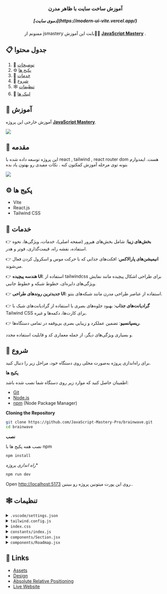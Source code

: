 <div align="center">
  

  <h3 align="center">آموزش ساخت سایت با ظاهر مدرن</h3>
  <h5 align="center">[دموی سایت](https://modern-ui-vite.vercel.app/)</h5>

   <div align="center">
     ممنونم از jsmastery بابت این آموزش🙏🌹 <a href="https://www.youtube.com/@javascriptmastery/videos" target="_blank"><b>JavaScript Mastery</b></a> .
    </div>
</div>

## 📋 <a name="table">جدول محتوا</a>

1. 🤖 [توضیحات](#introduction)
2. ⚙️ [پکیج ها](#tech-stack)
3. 🔋 [خدمات](#features)
4. 🤸 [شروع](#quick-start)
5. 🕸️ [تنظیمات](#snippets)
6. 🔗 [لینک ها](#links)


## 🚨 آموزش

آموزش خارجی این پروژه <a href="https://www.youtube.com/@javascriptmastery/videos" target="_blank"><b>JavaScript Mastery</b></a>.



<a href="https://youtu.be/B91wc5dCEBA" target="_blank"><img src="https://github.com/sujatagunale/EasyRead/assets/151519281/1736fca5-a031-4854-8c09-bc110e3bc16d" /></a>

## <a name="introduction">🤖 مقدمه</a>
این پروژه توسعه داده شده با react , tailwind , react router dom هست. ایمدوارم بتونه توی مرحله آموزش کمکتون کنه . نکات مفیدی رو بهتون یاد بده

<a href="https://discord.com/invite/n6EdbFJ" target="_blank"><img src="https://github.com/sujatagunale/EasyRead/assets/151519281/618f4872-1e10-42da-8213-1d69e486d02e" /></a>

## <a name="tech-stack">⚙️ پکیج ها</a>

- Vite
- React.js
- Tailwind CSS

## <a name="features">🔋 خدمات</a>

👉 **بخش‌های زیبا**: شامل بخش‌های هیرور (صفحه اصلی)، خدمات، ویژگی‌ها، نحوه استفاده، نقشه راه، قیمت‌گذاری، فوتر و هدر.

👉 **انیمیشن‌های پارالاکس**: افکت‌های جذابی که با حرکت موس و اسکرول کردن فعال می‌شوند.

👉 **هندسه پیچیده UI**: استفاده از tailwindcss برای طراحی اشکال پیچیده مانند نمایش ویژگی‌های دایره‌ای، خطوط شبکه و خطوط جانبی.

👉 **جدیدترین روندهای طراحی UI**: استفاده از عناصر طراحی مدرن مانند شبکه‌های بنتو.

👉 **گرادیانت‌های جذاب**: بهبود جلوه‌های بصری با استفاده از گرادیانت‌های شیک با Tailwind CSS برای کارت‌ها، دکمه‌ها و غیره.

👉 **ریسپانسیو**: تضمین عملکرد و زیبایی بصری بی‌وقفه در تمامی دستگاه‌ها.

و بسیاری ویژگی‌های دیگر، از جمله معماری کد و قابلیت استفاده مجدد.

## <a name="quick-start">🤸 شروع</a>

برای راه‌اندازی پروژه به‌صورت محلی روی دستگاه خود، مراحل زیر را دنبال کنید.


**پکیج ها**

اطمینان حاصل کنید که موارد زیر روی دستگاه شما نصب شده باشد:



- [Git](https://git-scm.com/)
- [Node.js](https://nodejs.org/en)
- [npm](https://www.npmjs.com/) (Node Package Manager)

**Cloning the Repository**

```bash
git clone https://github.com/JavaScript-Mastery-Pro/brainwave.git
cd brainwave
```

**نصب**

نصب همه پکیج ها با npm
```bash
npm install
```

*راه اندازی پروژه**

```bash
npm run dev
```

Open [http://localhost:5173](http://localhost:5173) روی این پورت میتونین پروژه رو ببینین..

## <a name="snippets">🕸️ تنظیمات</a>

<details>
<summary><code>.vscode/settings.json</code></summary>

```json
{
  "editor.defaultFormatter": "esbenp.prettier-vscode",
  "editor.formatOnSave": true,
  "editor.codeActionsOnSave": {
    "source.fixAll.eslint": "explicit",
    "source.addMissingImports": "explicit"
  },
  "prettier.tabWidth": 2,
  "prettier.useTabs": false,
  "prettier.semi": true,
  "prettier.singleQuote": false,
  "prettier.jsxSingleQuote": false,
  "prettier.trailingComma": "es5",
  "prettier.arrowParens": "always",
  "[javascriptreact]": {
    "editor.defaultFormatter": "esbenp.prettier-vscode"
  },
  "[css]": {
    "editor.defaultFormatter": "vscode.css-language-features"
  },
  "[svg]": {
    "editor.defaultFormatter": "jock.svg"
  }
}
```

</details>

<details>
<summary><code>tailwind.config.js</code></summary>

```javascript
/** @type {import('tailwindcss').Config} */
import { fontFamily } from "tailwindcss/defaultTheme";
import plugin from "tailwindcss/plugin";

export default {
  content: [
    "./index.html",
    "./src/**/*.{js,ts,jsx,tsx}",
    "./public/assets/**/*.{js,ts,jsx,tsx}",
  ],
  theme: {
    extend: {
      colors: {
        color: {
          1: "#AC6AFF",
          2: "#FFC876",
          3: "#FF776F",
          4: "#7ADB78",
          5: "#858DFF",
          6: "#FF98E2",
        },
        stroke: {
          1: "#26242C",
        },
        n: {
          1: "#FFFFFF",
          2: "#CAC6DD",
          3: "#ADA8C3",
          4: "#757185",
          5: "#3F3A52",
          6: "#252134",
          7: "#15131D",
          8: "#0E0C15",
          9: "#474060",
          10: "#43435C",
          11: "#1B1B2E",
          12: "#2E2A41",
          13: "#6C7275",
        },
      },
      fontFamily: {
        sans: ["var(--font-sora)", ...fontFamily.sans],
        code: "var(--font-code)",
        grotesk: "var(--font-grotesk)",
      },
      letterSpacing: {
        tagline: ".15em",
      },
      spacing: {
        0.25: "0.0625rem",
        7.5: "1.875rem",
        15: "3.75rem",
      },
      opacity: {
        15: ".15",
      },
      transitionDuration: {
        DEFAULT: "200ms",
      },
      transitionTimingFunction: {
        DEFAULT: "linear",
      },
      zIndex: {
        1: "1",
        2: "2",
        3: "3",
        4: "4",
        5: "5",
      },
      borderWidth: {
        DEFAULT: "0.0625rem",
      },
      backgroundImage: {
        "radial-gradient": "radial-gradient(var(--tw-gradient-stops))",
        "conic-gradient":
          "conic-gradient(from 225deg, #FFC876, #79FFF7, #9F53FF, #FF98E2, #FFC876)",
        "benefit-card-1": "url(assets/benefits/card-1.svg)",
        "benefit-card-2": "url(assets/benefits/card-2.svg)",
        "benefit-card-3": "url(assets/benefits/card-3.svg)",
        "benefit-card-4": "url(assets/benefits/card-4.svg)",
        "benefit-card-5": "url(assets/benefits/card-5.svg)",
        "benefit-card-6": "url(assets/benefits/card-6.svg)",
      },
    },
  },
  plugins: [
    plugin(function ({ addBase, addComponents, addUtilities }) {
      addBase({});
      addComponents({
        ".container": {
          "@apply max-w-[77.5rem] mx-auto px-5 md:px-10 lg:px-15 xl:max-w-[87.5rem]":
            {},
        },
        ".h1": {
          "@apply font-semibold text-[2.5rem] leading-[3.25rem] md:text-[2.75rem] md:leading-[3.75rem] lg:text-[3.25rem] lg:leading-[4.0625rem] xl:text-[3.75rem] xl:leading-[4.5rem]":
            {},
        },
        ".h2": {
          "@apply text-[1.75rem] leading-[2.5rem] md:text-[2rem] md:leading-[2.5rem] lg:text-[2.5rem] lg:leading-[3.5rem] xl:text-[3rem] xl:leading-tight":
            {},
        },
        ".h3": {
          "@apply text-[2rem] leading-normal md:text-[2.5rem]": {},
        },
        ".h4": {
          "@apply text-[2rem] leading-normal": {},
        },
        ".h5": {
          "@apply text-2xl leading-normal": {},
        },
        ".h6": {
          "@apply font-semibold text-lg leading-8": {},
        },
        ".body-1": {
          "@apply text-[0.875rem] leading-[1.5rem] md:text-[1rem] md:leading-[1.75rem] lg:text-[1.25rem] lg:leading-8":
            {},
        },
        ".body-2": {
          "@apply font-light text-[0.875rem] leading-6 md:text-base": {},
        },
        ".caption": {
          "@apply text-sm": {},
        },
        ".tagline": {
          "@apply font-grotesk font-light text-xs tracking-tagline uppercase":
            {},
        },
        ".quote": {
          "@apply font-code text-lg leading-normal": {},
        },
        ".button": {
          "@apply font-code text-xs font-bold uppercase tracking-wider": {},
        },
      });
      addUtilities({
        ".tap-highlight-color": {
          "-webkit-tap-highlight-color": "rgba(0, 0, 0, 0)",
        },
      });
    }),
  ],
};
```

</details>

<details>
<summary><code>index.css</code></summary>

```css
@import url("https://fonts.googleapis.com/css2?family=Sora:wght@300;400;600&display=swap");
@import url("https://fonts.googleapis.com/css2?family=Source+Code+Pro:wght@400;600;700&display=swap");
@import url("https://fonts.googleapis.com/css2?family=Space+Grotesk:wght@300&display=swap");

@import "tailwindcss";

:root {
  --font-sora: "Sora", sans-serif;
  --font-code: "Source Code Pro", monospace;
  --font-grotesk: "Space Grotesk", sans-serif;
  color-scheme: dark;
}

* {
  scroll-behavior: smooth;
}

.text-n-1 {
  color: "#FFFFFF";
}
.text-n-2 {
  color: "#CAC6DD";
}
.text-n-3 {
  color: "#ADA8C3";
}
.text-n-4 {
  color: "#757185";
}
.text-n-5 {
  color: "#3F3A52";
}
.text-n-6 {
  color: "#252134";
}
.text-n-7 {
  color: "#15131D";
}
.text-n-8 {
  color: "#0E0C15";
}
.text-n-9 {
  color: "#474060";
}
.text-n-10 {
  color: "#43435C";
}
.text-n-11 {
  color: "#1B1B2E";
}
.text-n-12 {
  color: "#2E2A41";
}
.text-n-13 {
  color: "#6C7275";
}

.bg-n-1 {
  background-color: "#FFFFFF";
}
.bg-n-2 {
  background-color: "#CAC6DD";
}
.bg-n-3 {
  background-color: "#ADA8C3";
}
.bg-n-4 {
  background-color: "#757185";
}
.bg-n-5 {
  background-color: "#3F3A52";
}
.bg-n-6 {
  background-color: "#252134";
}
.bg-n-7 {
  background-color: "#15131D";
}
.bg-n-8 {
  background-color: "#0E0C15";
}
.bg-n-9 {
  background-color: "#474060";
}
.bg-n-10 {
  background-color: "#43435C";
}
.bg-n-11 {
  background-color: "#1B1B2E";
}
.bg-n-12 {
  background-color: "#2E2A41";
}
.bg-n-13 {
  background-color: "#6C7275";
}
.ltr {
  direction: ltr;
}

.container {
  @apply max-w-[77.5rem] mx-auto px-5 md:px-10 lg:px-15 xl:max-w-[87.5rem];
}
.h1 {
  @apply font-semibold text-[2.5rem] leading-[3.25rem] md:text-[2.75rem] md:leading-[3.75rem] lg:text-[3.25rem] lg:leading-[4.0625rem] xl:text-[3.75rem] xl:leading-[4.5rem];
}
.h2 {
  @apply text-[1.75rem] leading-[2.5rem] md:text-[2rem] md:leading-[2.5rem] lg:text-[2.5rem] lg:leading-[3.5rem] xl:text-[3rem] xl:leading-tight;
}
.h3 {
  @apply text-[2rem] leading-normal md:text-[2.5rem];
}
.h4 {
  @apply text-[2rem] leading-normal;
}

.h5 {
  @apply text-2xl leading-normal;
}
.h6 {
  @apply font-semibold text-lg leading-8;
}
.body-1 {
  @apply text-[0.875rem] leading-[1.5rem] md:text-[1rem] md:leading-[1.75rem] lg:text-[1.25rem] lg:leading-8;
}

.body-2 {
  @apply font-light text-[0.875rem] leading-6 md:text-base;
}

.caption {
  @apply text-sm;
}

.tagline {
  @apply  font-light text-xs  uppercase;
}
.quote {
  @apply  text-lg leading-normal;
}
.button {
  @apply  text-xs font-bold uppercase tracking-wider;
}
.tap-highlight-color {
  -webkit-tap-highlight-color: rgba(0, 0, 0, 0);
}



body {
  @apply font-sans bg-[#0E0C15]  text-base;
  color: "#ffffff";
  direction: rtl;
}

.rotate-45 {
  @apply rotate-[45deg];
}

.rotate-90 {
  @apply rotate-[90deg];
}

.rotate-135 {
  @apply rotate-[135deg];
}

.rotate-180 {
  @apply rotate-[180deg];
}

.rotate-225 {
  @apply rotate-[225deg];
}

.rotate-270 {
  @apply rotate-[270deg];
}

.rotate-315 {
  @apply rotate-[315deg];
}

.rotate-360 {
  @apply rotate-[360deg];
}

.-rotate-45 {
  @apply rotate-[-45deg];
}

.-rotate-90 {
  @apply rotate-[-90deg];
}

.-rotate-135 {
  @apply rotate-[-135deg];
}

.-rotate-180 {
  @apply rotate-[-180deg];
}

.-rotate-225 {
  @apply rotate-[-225deg];
}

.-rotate-270 {
  @apply rotate-[-270deg];
}

.-rotate-315 {
  @apply rotate-[-315deg];
}

.-rotate-360 {
  @apply rotate-[-360deg];
}

```

</details>

<details>
<summary><code>constants/index.js</code></summary>

```javascript
import {
  benefitIcon1,
  benefitIcon2,
  benefitIcon3,
  benefitIcon4,
  benefitImage2,
  chromecast,
  disc02,
  discord,
  discordBlack,
  facebook,
  figma,
  file02,
  framer,
  homeSmile,
  instagram,
  notification2,
  notification3,
  notification4,
  notion,
  photoshop,
  plusSquare,
  protopie,
  raindrop,
  recording01,
  recording03,
  roadmap1,
  roadmap2,
  roadmap3,
  roadmap4,
  searchMd,
  slack,
  sliders04,
  telegram,
  twitter,
  yourlogo,
} from "../../public/assets";

export const navigation = [
  {
    id: "0",
    title: "خدمات",
    url: "#features",
  },
  {
    id: "1",
    title: "قیمت",
    url: "#pricing",
  },
  {
    id: "2",
    title: "نحوه ی استفاده",
    url: "#how-to-use",
  },
  {
    id: "3",
    title: "نقشه راه",
    url: "#roadmap",
  },
  {
    id: "4",
    title: "ساخت اکانت جدید",
    url: "#signup",
    onlyMobile: true,
  },
  {
    id: "5",
    title: "ورود",
    url: "#login",
    onlyMobile: true,
  },
];

export const heroIcons = [homeSmile, file02, searchMd, plusSquare];

export const notificationImages = [notification4, notification3, notification2];

export const companyLogos = [yourlogo, yourlogo, yourlogo, yourlogo, yourlogo];

export const brainwaveServices = [
  "تولید کننده عکس",
  "افزایش دهنده کیفیت عکس",
  "چت با هوش مصنوعی",
];

export const brainwaveServicesIcons = [
  recording03,
  recording01,
  disc02,
  chromecast,
  sliders04,
];
export const roadmap = [
  {
    id: "0",
    title: "شناسایی صدا",
    text: "امکان فهم و پاسخ‌گویی ربات به دستورات صوتی، تا کاربران بتوانند به راحتی بدون نیاز به لمس صفحه با اپلیکیشن تعامل کنند.",
    date: "1403 اردیبهشت",
    status: "done",
    imageUrl: roadmap1,
    colorful: true,
  },
  {
    id: "1",
    title: "بازی",
    text: "افزودن المان‌های شبیه به بازی، مانند نشان‌ها یا رتبه‌بندی‌ها، برای تشویق کاربران به استفاده بیشتر از ربات چت.",
    date: "1403 خرداد",
    status: "progress",
    imageUrl: roadmap2,
  },
  {
    id: "2",
    title: "رباط شخصی سازی شده",
    text: "امکان شخصی‌سازی ظاهر و رفتار ربات توسط کاربران، تا تجربه تعامل با ربات جذاب‌تر و سرگرم‌کننده‌تر شود.",
    date: "1403 تیر",
    status: "done",
    imageUrl: roadmap3,
  },
  {
    id: "3",
    title: "یکپارچگی با Api ها",
    text: "چندین هوش مصنوعی قدرتمند دنیا پاسخگوی شما هستند. با اطمینان استفاده کنید.",
    date: "1403 شهریور",
    status: "progress",
    imageUrl: roadmap4,
  },
];

export const collabText =
  "با اتوماسیون هوشمند و امنیت عالی، این بهترین راه‌حل برای تیم‌هایی‌ هست که می‌خوان کارشون رو هوشمندتر انجام بدن.";

export const collabContent = [
  {
    id: "0",
    title: "یکپارچگی بدون مشکل",
  },
  {
    id: "1",
    title: "اتوماسیون هوشمند",
  },
  {
    id: "2",
    title: "امنیت بی نظیر",
  },
];

export const collabApps = [
  {
    id: "0",
    title: "فیگما",
    icon: figma,
    width: 26,
    height: 36,
  },
  {
    id: "1",
    title: "نوشن",
    icon: notion,
    width: 34,
    height: 36,
  },
  {
    id: "2",
    title: "دیسکورد",
    icon: discord,
    width: 36,
    height: 28,
  },
  {
    id: "3",
    title: "اسلک",
    icon: slack,
    width: 34,
    height: 35,
  },
  {
    id: "4",
    title: "فتوشاپ",
    icon: photoshop,
    width: 34,
    height: 34,
  },
  {
    id: "5",
    title: "پروتاپی",
    icon: protopie,
    width: 34,
    height: 34,
  },
  {
    id: "6",
    title: "فریمر",
    icon: framer,
    width: 26,
    height: 34,
  },
  {
    id: "7",
    title: "رین دراپ",
    icon: raindrop,
    width: 38,
    height: 32,
  },
];

export const pricing = [
  {
    id: "0",
    title: "پایه",
    description: "ربات چت هوشمند، پیشنهادات شخصی‌سازی‌شده",
    price: "رایگان",
    features: [
      "ربات چت هوشمندی که می‌تواند سوالات شما را درک کند",
      "پیشنهادات شخصی‌سازی‌شده بر اساس علایق شما",
      "امکان استفاده از اپلیکیشن و ویژگی‌های آن بدون هیچ هزینه‌ای",
    ],
  },
  {
    id: "1",
    title: "پیشرفته",
    description: "ربات چت پیشرفته هوشمند، پشتیبانی اولویت‌دار، داشبورد آنالیز",
    price: "۹.۹۹ دلار",
    features: [
      "ربات چت پیشرفته که می‌تواند سوالات پیچیده را درک کند",
      "داشبورد آنالیز برای پیگیری مکالمات شما",
      "پشتیبانی اولویت‌دار برای حل سریع مشکلات",
    ],
  },
  {
    id: "2",
    title: "شرکتی",
    description: "ربات چت سفارشی، آنالیز پیشرفته، حساب کاربری اختصاصی",
    price: "تماس بگیرید",
    features: [
      "ربات چت هوشمندی که می‌تواند سوالات شما را درک کند",
      "پیشنهادات شخصی‌سازی‌شده بر اساس علایق شما",
      "امکان استفاده از اپلیکیشن و ویژگی‌های آن بدون هیچ هزینه‌ای",
    ],
  },
];

export const benefits = [
  {
    id: "0",
    title: "هر سوالی بپرسید",
    text: "به کاربران این امکان را می‌دهد تا به سرعت به سوالاتشان پاسخ پیدا کنند بدون اینکه نیاز باشد به منابع مختلف جستجو کنند.",
    backgroundUrl: "./src/assets/benefits/card-1.svg",
    iconUrl: benefitIcon1,
    imageUrl: benefitImage2,
  },
  {
    id: "1",
    title: "هر روز بهتر شوید",
    text: "اپلیکیشن از پردازش زبان طبیعی برای درک سوالات کاربران و ارائه پاسخ‌های دقیق و مرتبط استفاده می‌کند.",
    backgroundUrl: "./src/assets/benefits/card-2.svg",
    iconUrl: benefitIcon2,
    imageUrl: benefitImage2,
    light: true,
  },
  {
    id: "2",
    title: "اتصال در هر جا",
    text: "با ربات چت هوشمند از هر جایی، روی هر دستگاهی، ارتباط برقرار کنید و دسترسی و راحتی بیشتری داشته باشید.",
    backgroundUrl: "./src/assets/benefits/card-3.svg",
    iconUrl: benefitIcon3,
    imageUrl: benefitImage2,
  },
  {
    id: "3",
    title: "پاسخ سریع",
    text: "به کاربران این امکان را می‌دهد تا به سرعت پاسخ سوالاتشان را پیدا کنند بدون اینکه نیاز باشد به منابع مختلف جستجو کنند.",
    backgroundUrl: "./src/assets/benefits/card-4.svg",
    iconUrl: benefitIcon4,
    imageUrl: benefitImage2,
    light: true,
  },
  {
    id: "4",
    title: "هر سوالی بپرسید",
    text: "به کاربران این امکان را می‌دهد تا به سرعت به سوالاتشان پاسخ پیدا کنند بدون اینکه نیاز باشد به منابع مختلف جستجو کنند.",
    backgroundUrl: "./src/assets/benefits/card-5.svg",
    iconUrl: benefitIcon1,
    imageUrl: benefitImage2,
  },
  {
    id: "5",
    title: "هر روز بهتر شوید",
    text: "اپلیکیشن از پردازش زبان طبیعی برای درک سوالات کاربران و ارائه پاسخ‌های دقیق و مرتبط استفاده می‌کند.",
    backgroundUrl: "./src/assets/benefits/card-6.svg",
    iconUrl: benefitIcon2,
    imageUrl: benefitImage2,
  },
];

export const socials = [
  {
    id: "0",
    title: "دیسکورد",
    iconUrl: discordBlack,
    url: "#",
  },
  {
    id: "1",
    title: "توییتر",
    iconUrl: twitter,
    url: "#",
  },
  {
    id: "2",
    title: "اینستاگرام",
    iconUrl: instagram,
    url: "#",
  },
  {
    id: "3",
    title: "تلگرام",
    iconUrl: telegram,
    url: "#",
  },
  {
    id: "4",
    title: "فیسبوک",
    iconUrl: facebook,
    url: "#",
  },
];
```

</details>

<details>
<summary><code>components/Section.jsx</code></summary>

```javascript
import SectionSvg from "../../public/assets/svg/SectionSvg";

const Section = ({
  className,
  id,
  crosses,
  crossesOffset,
  customPaddings,
  children,
}) => (
  <div
    id={id}
    className={`relative 
    ${
      customPaddings ||
      `py-10 lg:py-16 xl:py-20 ${crosses ? "lg:py-32 xl:py-40" : ""}`
    } ${className || ""}`}
  >
    {children}

    <div className="hidden absolute top-0 left-5 w-0.25 h-full bg-stroke-1 pointer-events-none md:block lg:left-7.5 xl:left-10" />
    <div className="hidden absolute top-0 right-5 w-0.25 h-full bg-stroke-1 pointer-events-none md:block lg:right-7.5 xl:right-10" />

    {crosses && (
      <>
        <div
          className={`hidden absolute top-0 left-7.5 right-7.5 h-0.25 bg-stroke-1 ${
            crossesOffset && crossesOffset
          } pointer-events-none lg:block xl:left-10 right-10`}
        />
        <SectionSvg crossesOffset={crossesOffset} />
      </>
    )}
  </div>
);

export default Section;
```

</details>

<details>
<summary><code>components/Roadmap.jsx</code></summary>

```javascript
import Button from "./Button";
import Heading from "./Heading";
import Section from "./Section";
import Tagline from "./TagLine";
import { roadmap } from "../constants";
import { check2, grid, loading1 } from "../../public/assets";
import { Gradient } from "./design/Roadmap";

const Roadmap = () => (
  <Section className="overflow-hidden" id="roadmap">
    <div className="container md:pb-10">
      <Heading tag="Ready to get started" title="What we’re working on" />

      <div className="relative grid gap-6 md:grid-cols-2 md:gap-4 md:pb-[7rem]">
        {roadmap.map((item) => {
          const status = item.status === "done" ? "Done" : "In progress";

          return (
            <div
              className={`md:flex even:md:translate-y-[7rem] p-0.25 rounded-[2.5rem] ${
                item.colorful ? "bg-conic-gradient" : "bg-n-6"
              }`}
              key={item.id}
            >
              <div className="relative p-8 bg-n-8 rounded-[2.4375rem] overflow-hidden xl:p-15">
                <div className="absolute top-0 left-0 max-w-full">
                  <img
                    className="w-full"
                    src={grid}
                    width={550}
                    height={550}
                    alt="Grid"
                  />
                </div>
                <div className="relative z-1">
                  <div className="flex items-center justify-between max-w-[27rem] mb-8 md:mb-20">
                    <Tagline>{item.date}</Tagline>

                    <div className="flex items-center px-4 py-1 bg-n-1 rounded text-n-8">
                      <img
                        className="mr-2.5"
                        src={item.status === "done" ? check2 : loading1}
                        width={16}
                        height={16}
                        alt={status}
                      />
                      <div className="tagline">{status}</div>
                    </div>
                  </div>

                  <div className="mb-10 -my-10 -mx-15">
                    <img
                      className="w-full"
                      src={item.imageUrl}
                      width={628}
                      height={426}
                      alt={item.title}
                    />
                  </div>
                  <h4 className="h4 mb-4">{item.title}</h4>
                  <p className="body-2 text-n-4">{item.text}</p>
                </div>
              </div>
            </div>
          );
        })}

        <Gradient />
      </div>

      <div className="flex justify-center mt-12 md:mt-15 xl:mt-20">
        <Button href="/roadmap">Our roadmap</Button>
      </div>
    </div>
  </Section>
);

export default Roadmap;
```

</details>

## <a name="links">🔗 Links</a>

- [Assets](https://drive.google.com/file/d/1JKzwPl_hnpjIlNbwfjMagb4HosxnyXbf/view?usp=sharing)
- [Design](https://drive.google.com/file/d/15WJMOchujvaQ7Kg9e0nGeGR7G7JOeX1K/view?usp=sharing)
- [Absolute Relative Positioning](https://css-tricks.com/absolute-positioning-inside-relative-positioning/)
- [Live Website](https://jsm-brainwave.com/)
